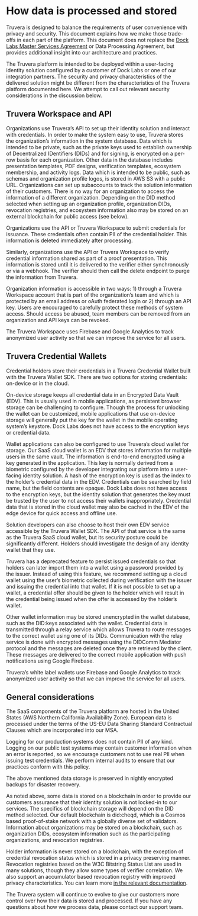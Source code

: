 # How data is processed and stored

Truvera is designed to balance the requirements of user convenience with privacy and security. This document explains how we make those trade-offs in each part of the platform. This document does not replace the [Dock Labs Master Services Agreement](https://www.dock.io/master-services-agreement) or Data Processing Agreement, but provides additional insight into our architecture and practices.

The Truvera platform is intended to be deployed within a user-facing identity solution configured by a customer of Dock Labs or one of our integration partners. The security and privacy characteristics of the delivered solution might be different from the characteristics of the Truvera platform documented here. We attempt to call out relevant security considerations in the discussion below.

## Truvera Workspace and API

Organizations use Truvera’s API to set up their identity solution and interact with credentials. In order to make the system easy to use, Truvera stores the organization’s information in the system database. Data which is intended to be private, such as the private keys used to establish ownership of Decentralized IDentifiers (DIDs) and for signing, is encrypted on a per-row basis for each organization. Other data in the database includes presentation templates, PDF designs, verification templates, ecosystem membership, and activity logs. Data which is intended to be public, such as schemas and organization profile logos, is stored in AWS S3 with a public URL. Organizations can set up subaccounts to track the solution information of their customers. There is no way for an organization to access the information of a different organization. Depending on the DID method selected when setting up an organization profile, organization DIDs, revocation registries, and ecosystem information also may be stored on an external blockchain for public access (see below).

Organizations use the API or Truvera Workspace to submit credentials for issuance. These credentials often contain PII of the credential holder. This information is deleted immediately after processing.

Similarly, organizations use the API or Truvera Workspace to verify credential information shared as part of a proof presentation. This information is stored until it is delivered to the verifier either synchronously or via a webhook. The verifier should then call the delete endpoint to purge the information from Truvera.

Organization information is accessible in two ways: 1) through a Truvera Workspace account that is part of the organization’s team and which is protected by an email address or oAuth federated login or 2) through an API key. Users are encouraged to carefully protect these methods of system access. Should access be abused, team members can be removed from an organization and API keys can be revoked.

The Truvera Workspace uses Firebase and Google Analytics to track anonymized user activity so that we can improve the service for all users.

## Truvera Credential Wallets

Credential holders store their credentials in a Truvera Credential Wallet built with the Truvera Wallet SDK. There are two options for storing credentials: on-device or in the cloud.

On-device storage keeps all credential data in an Encrypted Data Vault (EDV). This is usually used in mobile applications, as persistent browser storage can be challenging to configure. Though the process for unlocking the wallet can be customized, mobile applications that use on-device storage will generally put the key for the wallet in the mobile operating system’s keystore. Dock Labs does not have access to the encryption keys or credential data.

Wallet applications can also be configured to use Truvera’s cloud wallet for storage. Our SaaS cloud wallet is an EDV that stores information for multiple users in the same vault. The information is end-to-end encrypted using a key generated in the application. This key is normally derived from a biometric configured by the developer integrating our platform into a user-facing identity solution. A hash of the encryption key is used as the index to the holder’s credential data in the EDV. Credentials can be searched by field name, but the field contents are opaque. Dock Labs does not have access to the encryption keys, but the identity solution that generates the key must be trusted by the user to not access their wallets inappropriately. Credential data that is stored in the cloud wallet may also be cached in the EDV of the edge device for quick access and offline use.

Solution developers can also choose to host their own EDV service accessible by the Truvera Wallet SDK. The API of that service is the same as the Truvera SaaS cloud wallet, but its security posture could be significantly different. Holders should investigate the design of any identity wallet that they use.

Truvera has a deprecated feature to persist issued credentials so that holders can later import them into a wallet using a password provided by the issuer. Instead of using this feature, we recommend setting up a cloud wallet using the user’s biometric collected during verification with the issuer and issuing the credential into that wallet. If it is not possible to set up a wallet, a credential offer should be given to the holder which will result in the credential being issued when the offer is accessed by the holder’s wallet.

Other wallet information may be stored unencrypted in the wallet database, such as the DID:keys associated with the wallet. Credential data is transmitted through a relay service which allows Truvera to route messages to the correct wallet using one of its DIDs. Communication with the relay service is done with encrypted messages using the DIDComm Mediator protocol and the messages are deleted once they are retrieved by the client. These messages are delivered to the correct mobile application with push notifications using Google Firebase.

Truvera’s white label wallets use Firebase and Google Analytics to track anonymized user activity so that we can improve the service for all users.

## General considerations&#x20;

The SaaS components of the Truvera platform are hosted in the United States (AWS Northern California Availability Zone). European data is processed under the terms of the US-EU Data Sharing Standard Contractual Clauses which are incorporated into our MSA.

Logging for our production systems does not contain PII of any kind. Logging on our public test systems may contain customer information when an error is reported, so we encourage customers not to use real PII when issuing test credentials. We perform internal audits to ensure that our practices conform with this policy.

The above mentioned data storage is preserved in nightly encrypted backups for disaster recovery.

As noted above, some data is stored on a blockchain in order to provide our customers assurance that their identity solution is not locked-in to our services. The specifics of blockchain storage will depend on the DID method selected. Our default blockchain is did:cheqd, which is a Cosmos based proof-of-stake network with a globally diverse set of validators. Information about organizations may be stored on a blockchain, such as organization DIDs, ecosystem information such as the participating organizations, and revocation registries.

Holder information is never stored on a blockchain, with the exception of credential revocation status which is stored in a privacy preserving manner. Revocation registries based on the W3C Bitstring Status List are used in many solutions, though they allow some types of verifier correlation. We also support an accumulator based revocation registry with improved privacy characteristics. You can learn more [in the relevant documentation](revocation.md).

The Truvera system will continue to evolve to give our customers more control over how their data is stored and processed. If you have any questions about how we process data, please contact our support team.
